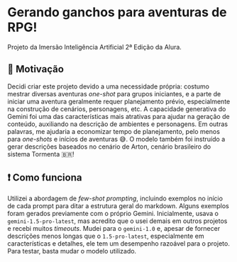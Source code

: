 # Gerando ganchos para aventuras de RPG!
Projeto da Imersão Inteligência Artificial 2ª Edição da Alura.

## 💭 Motivação

Decidi criar este projeto devido a uma necessidade própria: costumo mestrar diversas aventuras *one-shot* para grupos iniciantes, e a parte de iniciar uma aventura geralmente requer planejamento prévio, especialmente na construção de cenários, personagens, etc. A capacidade generativa do Gemini foi uma das características mais atrativas para ajudar na geração de conteúdo, auxiliando na descrição de ambientes e personagens. Em outras palavras, me ajudaria a economizar tempo de planejamento, pelo menos para *one-shots* e inícios de aventuras 😅. O modelo também foi instruído a gerar descrições baseados no cenário de Arton, cenário brasileiro do sistema Tormenta 🇧🇷! 

## ❗ Como funciona

Utilizei a abordagem de *few-shot prompting*, incluindo exemplos no início de cada prompt para ditar a estrutura geral do markdown. Alguns exemplos foram gerados previamente com o próprio Gemini. Inicialmente, usava o `gemini-1.5-pro-latest`, mas acredito que o usei demais em outros projetos e recebi muitos *timeouts*. Mudei para o `gemini-1.0` e, apesar de fornecer descrições menos longas que o `1.5-pro-latest`, especialmente em características e detalhes, ele tem um desempenho razoável para o projeto. Para testar, basta mudar o modelo utilizado.
